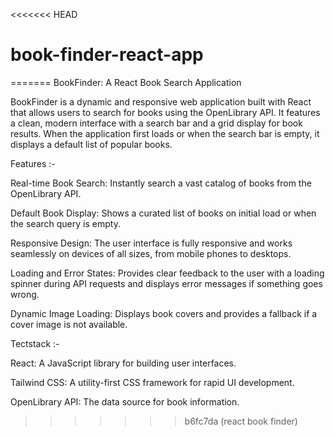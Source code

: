 <<<<<<< HEAD
# book-finder-react-app
=======
                 BookFinder: A React Book Search Application
                 
BookFinder is a dynamic and responsive web application built with React that allows users to search for books using the OpenLibrary API. It features a clean, modern interface with a search bar and a grid display for book results. When the application first loads or when the search bar is empty, it displays a default list of popular books.

Features :-

Real-time Book Search: Instantly search a vast catalog of books from the OpenLibrary API.

Default Book Display: Shows a curated list of books on initial load or when the search query is empty.

Responsive Design: The user interface is fully responsive and works seamlessly on devices of all sizes, from mobile phones to desktops.

Loading and Error States: Provides clear feedback to the user with a loading spinner during API requests and displays error messages if something goes wrong.

Dynamic Image Loading: Displays book covers and provides a fallback if a cover image is not available.

Tectstack :-

React: A JavaScript library for building user interfaces.

Tailwind CSS: A utility-first CSS framework for rapid UI development.

OpenLibrary API: The data source for book information.
>>>>>>> b6fc7da (react book finder)
